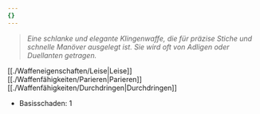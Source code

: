 ```yaml
---
{}
---
```

>*Eine schlanke und elegante Klingenwaffe, die für präzise Stiche und schnelle Manöver ausgelegt ist. Sie wird oft von Adligen oder Duellanten getragen.*  
  
[[./Waffeneigenschaften/Leise|Leise]] [[./Waffenfähigkeiten/Parieren|Parieren]] [[./Waffenfähigkeiten/Durchdringen|Durchdringen]]  
  
- Basisschaden: 1